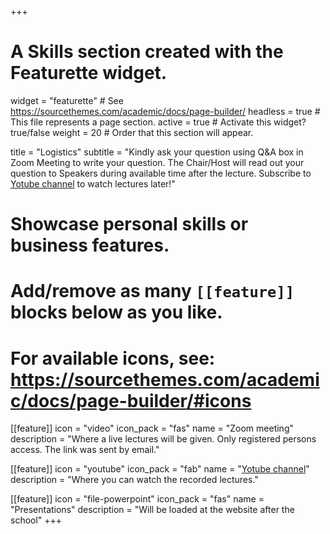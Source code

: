 +++
# A Skills section created with the Featurette widget.
widget = "featurette"  # See https://sourcethemes.com/academic/docs/page-builder/
headless = true  # This file represents a page section.
active = true  # Activate this widget? true/false
weight = 20  # Order that this section will appear.

title = "Logistics"
subtitle = "Kindly ask your question using Q&A box in Zoom Meeting to write your question. The Chair/Host will read out your question to Speakers during available time after the lecture. Subscribe to <a href='https://www.youtube.com/channel/UCCXZNFdglOzGczmnAisb1vg'>Yotube channel</a> to watch lectures later!"

# Showcase personal skills or business features.
# 
# Add/remove as many `[[feature]]` blocks below as you like.
# 
# For available  icons, see: https://sourcethemes.com/academic/docs/page-builder/#icons

[[feature]]
  icon = "video"
  icon_pack = "fas"
  name = "Zoom meeting"
  description = "Where a live lectures will be given. Only registered persons access. The link was sent by email."
  
[[feature]]
  icon = "youtube"
  icon_pack = "fab"
  name = "<a href='https://www.youtube.com/channel/UCCXZNFdglOzGczmnAisb1vg'>Yotube channel</a>"
  description = "Where you can watch the recorded lectures."
  
[[feature]]
  icon = "file-powerpoint"
  icon_pack = "fas"
  name = "Presentations"
  description = "Will be loaded at the website after the school"
+++
